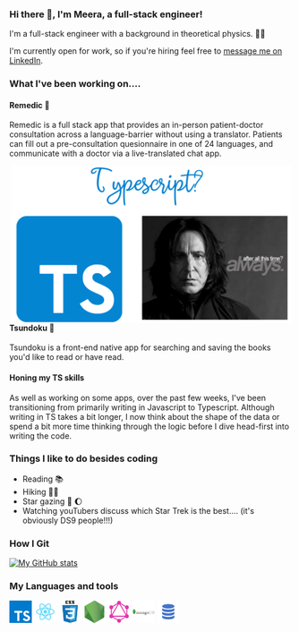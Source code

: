### Hi there 👋, I'm Meera, a full-stack engineer!

I'm a full-stack engineer with a background in theoretical physics. :woman_technologist: 

I'm currently open for work, so if you're hiring feel free to [message me on LinkedIn](https://www.linkedin.com/in/mpatel66/).

### What I've been working on....
#### Remedic :hospital:
Remedic is a full stack app that provides an in-person patient-doctor consultation across a language-barrier without using a translator. Patients can fill out a pre-consultation quesionnaire in one of 24 languages, and communicate with a doctor via a live-translated chat app.

<img align="right" alt="An Ode to TypeScript" src="ReadMeImage.png" width="500" />

#### Tsundoku :book:
Tsundoku is a front-end native app for searching and saving the books you'd like to read or have read.

#### Honing my TS skills
As well as working on some apps, over the past few weeks, I've been transitioning from primarily writing in Javascript to Typescript. Although writing in TS takes a bit longer, I now think about the shape of the data or spend a bit more time thinking through the logic before I dive head-first into writing the code.

### Things I like to do besides coding
- Reading :books:
- Hiking :walking_woman:
- Star gazing :telescope: :moon:
- Watching youTubers discuss which Star Trek is the best.... (it's obviously DS9 people!!!)

### How I Git
[![My GitHub stats](https://github-readme-stats.vercel.app/api?username=mpatel66)](https://github.com/mpatel66/github-readme-stats)

### My Languages and tools

<code><img height="40" alt="TypeScript" src="https://raw.githubusercontent.com/github/explore/80688e429a7d4ef2fca1e82350fe8e3517d3494d/topics/typescript/typescript.png"></code>
<code><img height="40" alt="React" src="https://raw.githubusercontent.com/github/explore/80688e429a7d4ef2fca1e82350fe8e3517d3494d/topics/react/react.png"></code>
<code><img height="40" alt="CSS" src="https://raw.githubusercontent.com/github/explore/80688e429a7d4ef2fca1e82350fe8e3517d3494d/topics/css/css.png"></code>
<code><img height="40" alt="nodeJs" src="https://raw.githubusercontent.com/github/explore/80688e429a7d4ef2fca1e82350fe8e3517d3494d/topics/nodejs/nodejs.png"></code>
<code><img height="40" alt="GraphQL" src="https://raw.githubusercontent.com/github/explore/80688e429a7d4ef2fca1e82350fe8e3517d3494d/topics/graphql/graphql.png"></code>
<code><img height="40" alt="MongoDB" src="https://raw.githubusercontent.com/github/explore/80688e429a7d4ef2fca1e82350fe8e3517d3494d/topics/mongodb/mongodb.png"></code>
<code><img height="40" alt="SQL" src="https://raw.githubusercontent.com/github/explore/80688e429a7d4ef2fca1e82350fe8e3517d3494d/topics/sql/sql.png"></code>
